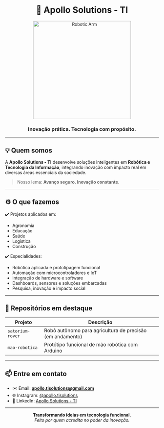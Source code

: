 <h1 align="center">
  🚀 Apollo Solutions - TI
</h1>

<p align="center">
  <img src="https://media.giphy.com/media/zJ7mQvVbN1kzJb6FMu/giphy.gif" width="320" alt="Robotic Arm"/>
</p>

<h3 align="center">
  Inovação prática. Tecnologia com propósito.
</h3>

---

## 💡 Quem somos

A **Apollo Solutions - TI** desenvolve soluções inteligentes em **Robótica e Tecnologia da Informação**, integrando inovação com impacto real em diversas áreas essenciais da sociedade.

> Nosso lema: **Avanço seguro. Inovação constante.**

---

## ⚙️ O que fazemos

✔️ Projetos aplicados em:
- Agronomia  
- Educação  
- Saúde  
- Logística  
- Construção

✔️ Especialidades:
- Robótica aplicada e prototipagem funcional  
- Automação com microcontroladores e IoT  
- Integração de hardware e software  
- Dashboards, sensores e soluções embarcadas  
- Pesquisa, inovação e impacto social

---

## 📂 Repositórios em destaque

| Projeto | Descrição |
|--------|-----------|
| `satorium-rover` | Robô autônomo para agricultura de precisão (em andamento)
| `mao-robotica` | Protótipo funcional de mão robótica com Arduino |

---

## 📫 Entre em contato

- ✉️ Email: **apollo.tisolutions@gmail.com**
- 🌐 Instagram: [@apollo.tisolutions](https://instagram.com/apollo.tisolutions)
- 🔗 LinkedIn: [Apollo Solutions - TI](https://www.linkedin.com/apollo-solutions-ti)

---

<p align="center">
  <b>Transformando ideias em tecnologia funcional.</b><br/>
  <i>Feito por quem acredita no poder da inovação.</i>
</p>

